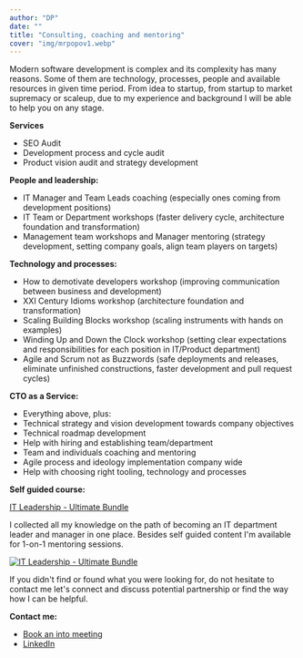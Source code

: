 ```yaml
---
author: "DP"
date: ""
title: "Consulting, coaching and mentoring"
cover: "img/mrpopov1.webp"
---
```


Modern software development is complex and its complexity has many reasons.
Some of them are technology, processes, people and available resources in given time period.
From idea to startup, from startup to market supremacy or scaleup, due to my experience and background I will be able to help you on any stage.

**Services**

- SEO Audit
- Development process and cycle audit
- Product vision audit and strategy development

**People and leadership:**

- IT Manager and Team Leads coaching (especially ones coming from development positions)
- IT Team or Department workshops (faster delivery cycle, architecture foundation and transformation)
- Management team workshops and Manager mentoring (strategy development, setting company goals, align team players on targets)

**Technology and processes:**

- How to demotivate developers workshop (improving communication between business and development)
- XXI Century Idioms workshop (architecture foundation and transformation)
- Scaling Building Blocks workshop (scaling instruments with hands on examples)
- Winding Up and Down the Clock workshop (setting clear expectations and responsibilities for each position in IT/Product department)
- Agile and Scrum not as Buzzwords (safe deployments and releases, eliminate unfinished constructions, faster development and pull request cycles)

**CTO as a Service:**

- Everything above, plus:
- Technical strategy and vision development towards company objectives
- Technical roadmap development
- Help with hiring and establishing team/department
- Team and individuals coaching and mentoring
- Agile process and ideology implementation company wide
- Help with choosing right tooling, technology and processes

**Self guided course:**

[IT Leadership - Ultimate Bundle](https://store.mrpopov.com/l/ultimate-it-bundle)

I collected all my knowledge on the path of becoming an IT department leader and manager in one place. Besides self guided content I'm available for 1-on-1 mentoring sessions.

[![IT Leadership - Ultimate Bundle](https://public-files.gumroad.com/lsvtcsalfcpt3pystxgo0p6jis25)](https://store.mrpopov.com/l/ultimate-it-bundle)

If you didn't find or found what you were looking for, do not hesitate to contact me let's connect and discuss potential partnership or find the way how I can be helpful.

**Contact me:**

- [Book an into meeting](https://tidycal.com/lalabuy/15-minute-meeting)
- [LinkedIn](https://www.linkedin.com/in/mrpopov/)
